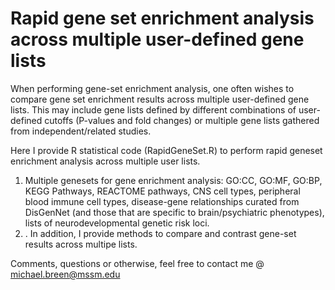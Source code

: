 # Rapid gene set enrichment analysis across multiple user-defined gene lists
When performing gene-set enrichment analysis, one often wishes to compare gene set enrichment results across multiple user-defined gene lists. This may include gene lists defined by different combinations of user-defined cutoffs (P-values and fold changes) or multiple gene lists gathered from independent/related studies. 

Here I provide R statistical code (RapidGeneSet.R) to perform rapid geneset enrichment analysis across multiple user lists. 

1. Multiple genesets for gene enrichment analysis: GO:CC, GO:MF, GO:BP, KEGG Pathways, REACTOME pathways, CNS cell types, peripheral blood immune cell types, disease-gene relationships curated from DisGenNet (and those that are specific to brain/psychiatric phenotypes), lists of neurodevelopmental genetic risk loci.
2. . In addition, I provide methods to compare and contrast gene-set results across multipe lists. 

Comments, questions or otherwise, feel free to contact me @ michael.breen@mssm.edu

